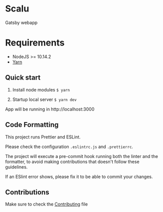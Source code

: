 # Scalu

Gatsby webapp

# Requirements

- NodeJS >= 10.14.2
- [Yarn](https://yarnpkg.com/)

## Quick start

1. Install node modules
   `$ yarn `

2. Startup local server
   `$ yarn dev`

App will be running in http://localhost:3000

## Code Formatting

This project runs Prettier and ESLint.

Please check the configuration `.eslintrc.js` and `.prettierrc`.

The project will execute a pre-commit hook running both the linter and the formatter, to avoid making contributions that doesn't follow these guidelines.

If an ESlint error shows, please fix it to be able to commit your changes.

## Contributions

Make sure to check the [Contributing](./.github/contributing.md) file
